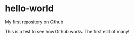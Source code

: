 # hello-world
My first repository on Github

This is a test to see how Github works.
The first edit of many!
